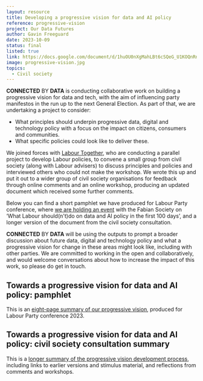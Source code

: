 ```yaml
---
layout: resource
title: Developing a progressive vision for data and AI policy
reference: progressive-vision
project: Our Data Futures
author: Gavin Freeguard
date: 2023-10-09
status: final
listed: true
link: https://docs.google.com/document/d/1huOU0nXgMahLBt6cSQeG_U1KOQnRnUYk0bjO4zlKYWI/edit?usp=sharing
image: progressive-vision.jpg
topics:
  - Civil society
---
```

**CONNECTED** BY **DATA** is conducting collaborative work on building a progressive vision for data and tech, with the aim of influencing party manifestos in the run up to the next General Election. As part of that, we are undertaking a project to consider:

* What principles should underpin progressive data, digital and technology policy with a focus on the impact on citizens, consumers and communities.
* What specific policies could look like to deliver these.

<!--more-->

We joined forces with [Labour Together](https://www.labourtogether.uk/), who are conducting a parallel project to develop Labour policies, to convene a small group from civil society (along with Labour advisers) to discuss principles and policies and interviewed others who could not make the workshop. We wrote this up and put it out to a wider group of civil society organisations for feedback through online comments and an online workshop, producing an updated document which received some further comments.

Below you can find a short pamphlet we have produced for Labour Party conference, where [we are holding an event](https://www.eventbrite.co.uk/e/what-labour-shouldntdo-on-data-and-ai-policy-in-the-first-100-days-tickets-705164113847) with the Fabian Society on ‘What Labour should(n't)do on data and AI policy in the first 100 days’, and a longer version of the document from the civil society consultation.

**CONNECTED** BY **DATA** will be using the outputs to prompt a broader discussion about future data, digital and technology policy and what a progressive vision for change in these areas might look like, including with other parties. We are committed to working in the open and collaboratively, and would welcome conversations about how to increase the impact of this work, so please do get in touch.

## Towards a progressive vision for data and AI policy: pamphlet 
This is an [eight-page summary of our progressive vision](/assets/resources/Progressive-Vision-Pamphlet.pdf), produced for Labour Party conference 2023.

## Towards a progressive vision for data and AI policy: civil society consultation summary
This is a [longer summary of the progressive vision development process](https://docs.google.com/document/d/1huOU0nXgMahLBt6cSQeG_U1KOQnRnUYk0bjO4zlKYWI/edit?usp=sharing), including links to earlier versions and stimulus material, and reflections from comments and workshops.
